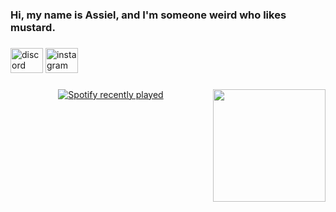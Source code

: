<h3 align="left">Hi, my name is Assiel, and I'm someone weird who likes mustard.</h3>

###

<div align="left">
  <img src="https://raw.githubusercontent.com/maurodesouza/profile-readme-generator/master/src/assets/icons/social/discord/default.svg" width="52" height="40" alt="discord logo"  />
  <img src="https://raw.githubusercontent.com/maurodesouza/profile-readme-generator/master/src/assets/icons/social/instagram/default.svg" width="52" height="40" alt="instagram logo"  />
</div>

###

<img align="right" height="180" src="https://i.imgflip.com/65efzo.gif"  />

###

<div align="center">
  <a href="https://open.spotify.com/user/n2d93o65xgfvldw0j509cwwlf">
    <img src="https://spotify-recently-played-readme.vercel.app/api?user=n2d93o65xgfvldw0j509cwwlf&count=5&unique=false" alt="Spotify recently played"  />
  </a>
</div>

###
